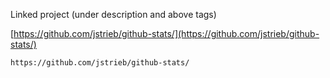 
Linked project (under description and above tags)

[https://github.com/jstrieb/github-stats/](https://github.com/jstrieb/github-stats/)

```
https://github.com/jstrieb/github-stats/
```

